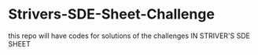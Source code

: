 # Strivers-SDE-Sheet-Challenge
this repo will have codes for solutions of the challenges  IN STRIVER'S SDE SHEET
